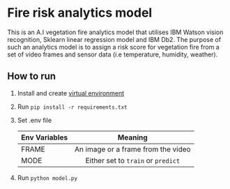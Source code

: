 # Fire risk analytics model
This is an A.I vegetation fire analytics model that utilises IBM Watson vision recognition, Sklearn linear regression model and IBM Db2. The purpose of such an analytics model is to assign a risk score for vegetation fire from a set of video frames and sensor data (i.e temperature, humidity, weather). 

## How to run
1. Install and create [virtual environment](https://packaging.python.org/guides/installing-using-pip-and-virtual-environments/)
2. Run `pip install -r requirements.txt`
3. Set .env file

    | Env Variables | Meaning                            |
    | ------------- |:----------------------------------:|
    | FRAME         | An image or a frame from the video |
    | MODE          | Either set to `train` or `predict` |
4. Run `python model.py`